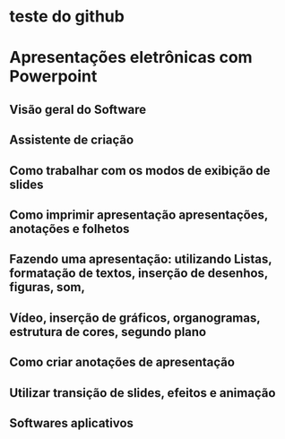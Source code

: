 # teste do github
# Apresentações eletrônicas com Powerpoint

## Visão geral do Software

## Assistente de criação


## Como trabalhar com os modos de exibição de slides


## Como imprimir apresentação apresentações, anotações e folhetos


## Fazendo uma apresentação: utilizando Listas, formatação de textos, inserção de desenhos, figuras, som,


## Vídeo, inserção de gráficos, organogramas, estrutura de cores, segundo plano


## Como criar anotações de apresentação


## Utilizar transição de slides, efeitos e animação


## Softwares aplicativos
